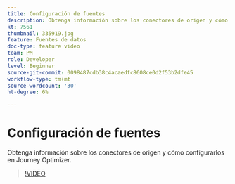 ```yaml
---
title: Configuración de fuentes
description: Obtenga información sobre los conectores de origen y cómo configurarlos en Journey Optimizer.
kt: 7561
thumbnail: 335919.jpg
feature: Fuentes de datos
doc-type: feature video
team: PM
role: Developer
level: Beginner
source-git-commit: 0098487cdb38c4acaedfc8608ce0d2f53b2dfe45
workflow-type: tm+mt
source-wordcount: '30'
ht-degree: 6%

---
```



# Configuración de fuentes

Obtenga información sobre los conectores de origen y cómo configurarlos en Journey Optimizer.

>[!VIDEO](https://video.tv.adobe.com/v/335919?quality=12)

